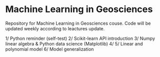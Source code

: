 # Machine Learning in Geosciences

Repository for Machine Learning in Geosciences couse. Code will be updated weekly according to leactures update. 

1/ Python reminder (self-test)
2/ Scikit-learn API introduction
3/ Numpy linear algebra & Python data science (Matplotlib) 
4/ 
5/ Linear and polynomial model 
6/ Model generalization 



